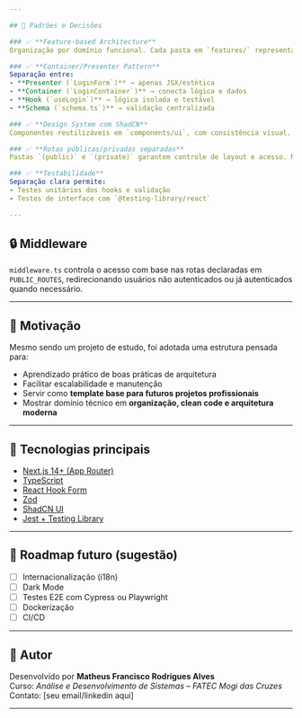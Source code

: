 ```yaml
---

## 🎯 Padrões e Decisões

### ✅ **Feature-based Architecture**
Organização por domínio funcional. Cada pasta em `features/` representa uma área do sistema.

### ✅ **Container/Presenter Pattern**
Separação entre:
- **Presenter (`LoginForm`)** → apenas JSX/estética
- **Container (`LoginContainer`)** → conecta lógica e dados
- **Hook (`useLogin`)** → lógica isolada e testável
- **Schema (`schema.ts`)** → validação centralizada

### ✅ **Design System com ShadCN**
Componentes reutilizáveis em `components/ui`, com consistência visual.

### ✅ **Rotas públicas/privadas separadas**
Pastas `(public)` e `(private)` garantem controle de layout e acesso. Middleware redireciona baseado em autenticação via cookie.

### ✅ **Testabilidade**
Separação clara permite:
- Testes unitários dos hooks e validação
- Testes de interface com `@testing-library/react`

---
```


## 🔒 Middleware

`middleware.ts` controla o acesso com base nas rotas declaradas em `PUBLIC_ROUTES`, redirecionando usuários não autenticados ou já autenticados quando necessário.

---

## 🚀 Motivação

Mesmo sendo um projeto de estudo, foi adotada uma estrutura pensada para:

- Aprendizado prático de boas práticas de arquitetura
- Facilitar escalabilidade e manutenção
- Servir como **template base para futuros projetos profissionais**
- Mostrar domínio técnico em **organização, clean code e arquitetura moderna**

---

## 🧪 Tecnologias principais

- [Next.js 14+ (App Router)](https://nextjs.org/)
- [TypeScript](https://www.typescriptlang.org/)
- [React Hook Form](https://react-hook-form.com/)
- [Zod](https://zod.dev/)
- [ShadCN UI](https://ui.shadcn.com/)
- [Jest + Testing Library](https://testing-library.co/)

---

## 🧭 Roadmap futuro (sugestão)

- [ ] Internacionalização (i18n)
- [ ] Dark Mode
- [ ] Testes E2E com Cypress ou Playwright
- [ ] Dockerização
- [ ] CI/CD

---

## 🤝 Autor

Desenvolvido por **Matheus Francisco Rodrigues Alves**  
Curso: _Análise e Desenvolvimento de Sistemas – FATEC Mogi das Cruzes_  
Contato: [seu email/linkedin aqui]

---
